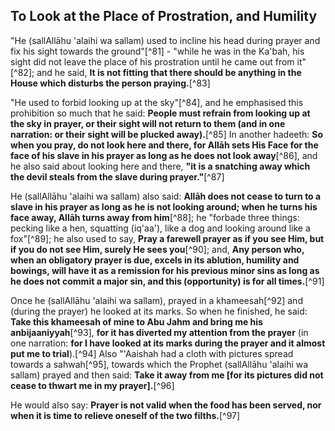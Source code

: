 

## To Look at the Place of Prostration, and Humility

"He (sallAllāhu 'alaihi wa sallam) used to incline his head during prayer and fix his sight towards the ground"[^81] - "while he was in the Ka'bah, his sight did not leave the place of his prostration until he came out from it"[^82]; and he said, **It is not fitting that there should be anything in the House which disturbs
the person praying.**[^83]

"He used to forbid looking up at the sky"[^84], and he emphasised this prohibition so much that he said: **People must refrain from looking up at the sky in prayer, or their sight will not return to them (and in one narration: or their sight will be plucked away).**[^85] In another hadeeth: **So when you pray, do not look here and there, for Allāh sets His Face for the face of his slave in his prayer as long as he does not look away**[^86], and he also said about looking here and there, **"it is a snatching away which the devil steals from the slave during prayer."**[^87]

He (sallAllāhu 'alaihi wa sallam) also said: **Allāh does not cease to turn to a slave in his prayer as long as he is not looking around; when he turns his face away, Allāh turns away from him**[^88]; he "forbade three things: pecking like a hen, squatting (iq'aa'), like a dog and looking around like a fox"[^89]; he also used to say, **Pray a farewell prayer as if you see Him, but if you do not see Him, surely He sees you**[^90]; and, **Any person who, when an obligatory prayer is due, excels in its ablution, humility and bowings, will have it as a remission for his previous minor sins as long as he does not commit a major sin, and this (opportunity) is for all times.**[^91]

Once he (sallAllāhu 'alaihi wa sallam), prayed in a khameesah[^92] and (during the prayer) he looked at its marks. So when he finished, he said: **Take this khameesah of mine to Abu Jahm and bring me his anbijaaniyyah**[^93], **for it has diverted my attention from the prayer** (in one narration: **for I have looked at its marks during the prayer and it almost put me to trial**).[^94] Also "'Aaishah had a cloth with pictures spread towards a sahwah[^95], towards which the Prophet (sallAllāhu 'alaihi wa sallam) prayed and then said: **Take it away from me \[for its pictures did not cease to thwart me in my prayer\].**[^96]

He would also say: **Prayer is not valid when the food has been served, nor when it is time to relieve oneself of the two filths.**[^97]

